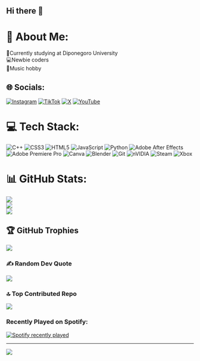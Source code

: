 ## Hi there 👋

# 💫 About Me:
🏫Currently studying at Diponegoro University<br>💻Newbie coders<br>🎹Music hobby


## 🌐 Socials:
[![Instagram](https://img.shields.io/badge/Instagram-%23E4405F.svg?logo=Instagram&logoColor=white)](https://instagram.com/xyvarzy) [![TikTok](https://img.shields.io/badge/TikTok-%23000000.svg?logo=TikTok&logoColor=white)](https://tiktok.com/@xyvarzy) [![X](https://img.shields.io/badge/X-black.svg?logo=X&logoColor=white)](https://x.com/xyvarzy) [![YouTube](https://img.shields.io/badge/YouTube-%23FF0000.svg?logo=YouTube&logoColor=white)](https://youtube.com/@UCw-mlPSHZH2hE7OJNgXO2FA) 

# 💻 Tech Stack:
![C++](https://img.shields.io/badge/c++-%2300599C.svg?style=for-the-badge&logo=c%2B%2B&logoColor=white) ![CSS3](https://img.shields.io/badge/css3-%231572B6.svg?style=for-the-badge&logo=css3&logoColor=white) ![HTML5](https://img.shields.io/badge/html5-%23E34F26.svg?style=for-the-badge&logo=html5&logoColor=white) ![JavaScript](https://img.shields.io/badge/javascript-%23323330.svg?style=for-the-badge&logo=javascript&logoColor=%23F7DF1E) ![Python](https://img.shields.io/badge/python-3670A0?style=for-the-badge&logo=python&logoColor=ffdd54) ![Adobe After Effects](https://img.shields.io/badge/Adobe%20After%20Effects-9999FF.svg?style=for-the-badge&logo=Adobe%20After%20Effects&logoColor=white) ![Adobe Premiere Pro](https://img.shields.io/badge/Adobe%20Premiere%20Pro-9999FF.svg?style=for-the-badge&logo=Adobe%20Premiere%20Pro&logoColor=white) ![Canva](https://img.shields.io/badge/Canva-%2300C4CC.svg?style=for-the-badge&logo=Canva&logoColor=white) ![Blender](https://img.shields.io/badge/blender-%23F5792A.svg?style=for-the-badge&logo=blender&logoColor=white) ![Git](https://img.shields.io/badge/git-%23F05033.svg?style=for-the-badge&logo=git&logoColor=white) ![nVIDIA](https://img.shields.io/badge/nVIDIA-%2376B900.svg?style=for-the-badge&logo=nVIDIA&logoColor=white) ![Steam](https://img.shields.io/badge/steam-%23000000.svg?style=for-the-badge&logo=steam&logoColor=white) ![Xbox](https://img.shields.io/badge/xbox-%23107C10.svg?style=for-the-badge&logo=xbox&logoColor=white)
# 📊 GitHub Stats:
![](https://github-readme-stats.vercel.app/api?username=xyvarzy&theme=shadow_blue&hide_border=false&include_all_commits=false&count_private=false)<br/>
![](https://nirzak-streak-stats.vercel.app/?user=xyvarzy&theme=shadow_blue&hide_border=false)<br/>
![](https://github-readme-stats.vercel.app/api/top-langs/?username=xyvarzy&theme=shadow_blue&hide_border=false&include_all_commits=false&count_private=false&layout=compact)

## 🏆 GitHub Trophies
![](https://github-profile-trophy.vercel.app/?username=xyvarzy&theme=shadow_blue&no-frame=false&no-bg=true&margin-w=4)

### ✍️ Random Dev Quote
![](https://quotes-github-readme.vercel.app/api?type=horizontal&theme=radical)

### 🔝 Top Contributed Repo
![](https://github-contributor-stats.vercel.app/api?username=xyvarzy&limit=5&theme=shadow_blue&combine_all_yearly_contributions=true)

<h3 align="left">Recently Played on Spotify:</h3>
<div align="left">
  <a href="https://open.spotify.com/user/31qvfewqbzvqxkwv6w6r2l6xm53m">
    <img src="https://spotify-recently-played-readme.vercel.app/api?user=31qvfewqbzvqxkwv6w6r2l6xm53m&unique=true" alt="Spotify recently played"  />
  </a>
</div>

---
[![](https://visitcount.itsvg.in/api?id=xyvarzy&icon=0&color=0)](https://visitcount.itsvg.in)

<!-- Proudly created with GPRM ( https://gprm.itsvg.in ) -->
